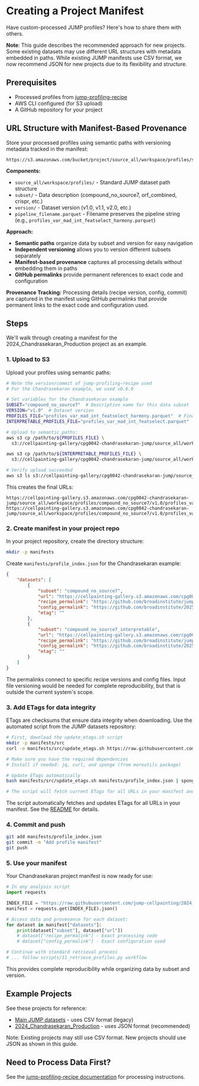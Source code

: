 # Creating a Project Manifest

Have custom-processed JUMP profiles? Here's how to share them with others.

**Note**: This guide describes the recommended approach for new projects. Some existing datasets may use different URL structures with metadata embedded in paths. While existing JUMP manifests use CSV format, we now recommend JSON for new projects due to its flexibility and structure.

## Prerequisites

- Processed profiles from [jump-profiling-recipe](https://github.com/broadinstitute/jump-profiling-recipe/blob/main/DOCUMENTATION.md)
- AWS CLI configured (for S3 upload)
- A GitHub repository for your project

## URL Structure with Manifest-Based Provenance

Store your processed profiles using semantic paths with versioning metadata tracked in the manifest:

```
https://s3.amazonaws.com/bucket/project/source_all/workspace/profiles/subset/version/pipeline_filename.parquet
```

**Components:**
- `source_all/workspace/profiles/` - Standard JUMP dataset path structure
- `subset/` - Data description (compound_no_source7, orf_combined, crispr, etc.)
- `version/` - Dataset version (v1.0, v1.1, v2.0, etc.)
- `pipeline_filename.parquet` - Filename preserves the pipeline string (e.g., `profiles_var_mad_int_featselect_harmony.parquet`)

**Approach:**
- **Semantic paths** organize data by subset and version for easy navigation
- **Independent versioning** allows you to version different subsets separately
- **Manifest-based provenance** captures all processing details without embedding them in paths
- **GitHub permalinks** provide permanent references to exact code and configuration

**Provenance Tracking:**
Processing details (recipe version, config, commit) are captured in the manifest using GitHub permalinks that provide permanent links to the exact code and configuration used.

## Steps

We'll walk through creating a manifest for the 2024_Chandrasekaran_Production project as an example.

### 1. Upload to S3

Upload your profiles using semantic paths:

```bash
# Note the version/commit of jump-profiling-recipe used
# For the Chandrasekaran example, we used v0.6.0

# Set variables for the Chandrasekaran example
SUBSET="compound_no_source7"  # Descriptive name for this data subset
VERSION="v1.0"  # Dataset version 
PROFILES_FILE="profiles_var_mad_int_featselect_harmony.parquet"  # Final processed profiles
INTERPRETABLE_PROFILES_FILE="profiles_var_mad_int_featselect.parquet"  # Interpretable profiles

# Upload to semantic paths:
aws s3 cp /path/to/${PROFILES_FILE} \
  s3://cellpainting-gallery/cpg0042-chandrasekaran-jump/source_all/workspace/profiles/${SUBSET}/${VERSION}/${PROFILES_FILE}

aws s3 cp /path/to/${INTERPRETABLE_PROFILES_FILE} \
  s3://cellpainting-gallery/cpg0042-chandrasekaran-jump/source_all/workspace/profiles/${SUBSET}/${VERSION}/${INTERPRETABLE_PROFILES_FILE}

# Verify upload succeeded
aws s3 ls s3://cellpainting-gallery/cpg0042-chandrasekaran-jump/source_all/workspace/profiles/ --recursive --human-readable
```

This creates the final URLs:
```
https://cellpainting-gallery.s3.amazonaws.com/cpg0042-chandrasekaran-jump/source_all/workspace/profiles/compound_no_source7/v1.0/profiles_var_mad_int_featselect_harmony.parquet
https://cellpainting-gallery.s3.amazonaws.com/cpg0042-chandrasekaran-jump/source_all/workspace/profiles/compound_no_source7/v1.0/profiles_var_mad_int_featselect.parquet
```

### 2. Create manifest in your project repo

In your project repository, create the directory structure:

```bash
mkdir -p manifests
```

Create `manifests/profile_index.json` for the Chandrasekaran example:

```json
{
    "datasets": [
        {
            "subset": "compound_no_source7",
            "url": "https://cellpainting-gallery.s3.amazonaws.com/cpg0042-chandrasekaran-jump/source_all/workspace/profiles/compound_no_source7/v1.0/profiles_var_mad_int_featselect_harmony.parquet",
            "recipe_permalink": "https://github.com/broadinstitute/jump-profiling-recipe/tree/v0.6.0",
            "config_permalink": "https://github.com/broadinstitute/2025_jump_addon_orchestrator/blob/a15dedb35383cb342cd010106615f99939178126/1.convert/input/compound_no_source7.json",
            "etag": ""
        },
        {
            "subset": "compound_no_source7_interpretable",
            "url": "https://cellpainting-gallery.s3.amazonaws.com/cpg0042-chandrasekaran-jump/source_all/workspace/profiles/compound_no_source7/v1.0/profiles_var_mad_int_featselect.parquet",
            "recipe_permalink": "https://github.com/broadinstitute/jump-profiling-recipe/tree/v0.6.0",
            "config_permalink": "https://github.com/broadinstitute/2025_jump_addon_orchestrator/blob/a15dedb35383cb342cd010106615f99939178126/1.convert/input/compound_no_source7.json",
            "etag": ""
        }
    ]
}
```

The permalinks connect to specific recipe versions and config files. Input file versioning would be needed for complete reproducibility, but that is outside the current system's scope.

### 3. Add ETags for data integrity

ETags are checksums that ensure data integrity when downloading. Use the automated script from the JUMP datasets repository:

```bash
# First, download the update_etags.sh script
mkdir -p manifests/src
curl -o manifests/src/update_etags.sh https://raw.githubusercontent.com/jump-cellpainting/datasets/refs/tags/v0.10.0/manifests/src/update_etags.sh

# Make sure you have the required dependencies
# Install if needed: jq, curl, and sponge (from moreutils package)

# Update ETags automatically
bash manifests/src/update_etags.sh manifests/profile_index.json | sponge manifests/profile_index.json

# The script will fetch current ETags for all URLs in your manifest and update them in-place
```

The script automatically fetches and updates ETags for all URLs in your manifest. See the [README](https://github.com/jump-cellpainting/datasets/blob/main/manifests/src/README.md) for details.

### 4. Commit and push

```bash
git add manifests/profile_index.json
git commit -m "Add profile manifest"
git push
```

### 5. Use your manifest

Your Chandrasekaran project manifest is now ready for use:

```python
# In any analysis script
import requests

INDEX_FILE = "https://raw.githubusercontent.com/jump-cellpainting/2024_Chandrasekaran_Production/main/manifests/profile_index.json"
manifest = requests.get(INDEX_FILE).json()

# Access data and provenance for each dataset:
for dataset in manifest["datasets"]:
    print(dataset["subset"], dataset["url"])
    # dataset["recipe_permalink"] - Exact processing code
    # dataset["config_permalink"] - Exact configuration used

# Continue with standard retrieval process
# ... follow scripts/11_retrieve_profiles.py workflow
```

This provides complete reproducibility while organizing data by subset and version.

## Example Projects

See these projects for reference:
- [Main JUMP datasets](https://github.com/jump-cellpainting/datasets/blob/main/manifests/profile_index.csv) - uses CSV format (legacy)
- [2024_Chandrasekaran_Production](https://github.com/jump-cellpainting/2024_Chandrasekaran_Production/blob/main/manifests/profile_index.json) - uses JSON format (recommended)

Note: Existing projects may still use CSV format. New projects should use JSON as shown in this guide.

## Need to Process Data First?

See the [jump-profiling-recipe documentation](https://github.com/broadinstitute/jump-profiling-recipe/blob/main/DOCUMENTATION.md) for processing instructions.